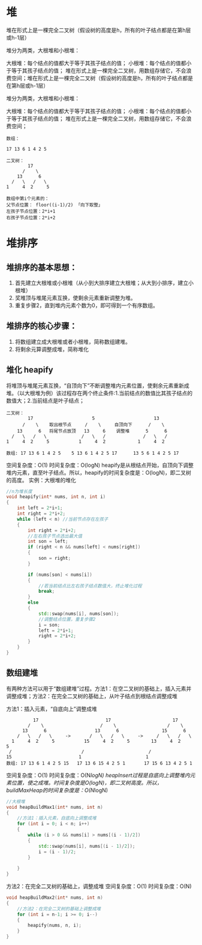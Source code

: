 # 堆
堆在形式上是一棵完全二叉树（假设树的高度是h，所有的叶子结点都是在第h层或h-1层）

堆分为两类，大根堆和小根堆：

大根堆：每个结点的值都大于等于其孩子结点的值；
小根堆：每个结点的值都小于等于其孩子结点的值；
堆在形式上是一棵完全二叉树，用数组存储它，不会浪费空间；堆在形式上是一棵完全二叉树（假设树的高度是h，所有的叶子结点都是在第h层或h-1层）

堆分为两类，大根堆和小根堆：

大根堆：每个结点的值都大于等于其孩子结点的值；
小根堆：每个结点的值都小于等于其孩子结点的值；
堆在形式上是一棵完全二叉树，用数组存储它，不会浪费空间；
```
数组：

17 13 6 1 4 2 5

二叉树：
        17
      /    \
    13      6
  /   \   /   \
1     4  2     5

数组中第i个元素的：
父节点位置： floor((i-1)/2) 「向下取整」
左孩子节点位置：2*i+1
右孩子节点位置：2*i+2
```
# 堆排序
## 堆排序的基本思想：
1. 首先建立大根堆或小根堆（从小到大排序建立大根堆；从大到小排序，建立小根堆）
2. 奖堆顶与堆尾元素互换，使剩余元素重新调整为堆。
3. 重复步骤2，直到堆内元素个数为0，即可得到一个有序数组。
## 堆排序的核心步骤：
1. 将数组建立成大根堆或者小根堆，简称数组建堆。
2. 将剩余元算调整成堆，简称堆化

## 堆化 heapify

将堆顶与堆尾元素互换，“自顶向下”不断调整堆内元素位置，使剩余元素重新成堆。（以大根堆为例）该过程存在两个终止条件:1.当前结点的数值比其孩子结点的数值大；2.当前结点是叶子结点；
```
二叉树：
        17                      5                      13
      /    \    取出根节点     /    \     自顶向下      /    \
    13      6   将尾节点放顶   13     6    调整堆      5      6
  /   \   /   \             /   \   /              /   \   /  
1     4  2     5           1     4  2            1     4  2    

数组: 17 13 6 1 4 2 5    5 13 6 1 4 2 5 17      13 5 6 1 4 2 5 17
```
空间复杂度：O(1)
时间复杂度：O(logN)
heapify是从根结点开始，自顶向下调整堆内元素，直至叶子结点。所以，heapify的时间复杂度是：O(logN)，即二叉树的高度。
实例：大根堆的堆化
```c++
//n为堆长度
void heapify(int* nums, int n, int i)
{
	int left = 2*i+1;
	int right = 2*i+2;
	while (left < n) //当前节点存在左孩子
	{
		int right = 2*i+2;
		//左右孩子节点选出最大值
		int son = left;
		if (right < n && nums[left] < nums[right])
		{
			son = right;
		}

		if (nums[son] < nums[i])
		{
			//若当前结点比左右孩子结点数值大，终止堆化过程
			break;
		}
		else
		{
			std::swap(nums[i], nums[son]);
			//调整结点位置，重复步骤2
			i = son;
			left = 2*i+1;
			right = 2*i+2;
		}
	}
}
```
## 数组建堆
有两种方法可以用于“数组建堆”过程。方法1：在空二叉树的基础上，插入元素并调整成堆；方法2：在完全二叉树的基础上，从叶子结点到根结点调整成堆

方法1：插入元素，“自底向上”调整成堆
```
          17                         17                       17       
        /    \                     /    \                   /    \     
      13      6                  13      6                15      6    
    /   \   /   \     ->       /   \   /   \     ->     /   \   /   \  
  1     4  2     5           15     4  2     5        13     4  2     5 
 /                          /                        /                 
15                         1                        1                 
数组: 17 13 6 1 4 2 5 15   17 13 6 15 4 2 5 1       17 15 6 13 4 2 5 1
```
空间复杂度：O(1)
时间复杂度：O(N*logN)
heapInsert过程是自底向上调整堆内元素位置，使之成堆。时间复杂度是O(logN)，即二叉树高度。所以，buildMaxHeap的时间复杂度是：O(N*logN)
```c++
//大根堆
void heapBuildMax1(int* nums, int n)
{
	//方法1：插入元素，自底向上调整成堆
	for (int i = 0; i < n; i++)
	{
		while (i > 0 && nums[i] > nums[(i - 1)/2])
		{
			std::swap(nums[i], nums[(i - 1)/2]);
			i = (i - 1)/2;
		}
		
	}
}
```
方法2：在完全二叉树的基础上，调整成堆
空间复杂度：O(1)
时间复杂度：O(N)
```c++
void heapBuildMax2(int* nums, int n)
{
	//方法2：在完全二叉树的基础上调整成堆
	for (int i = n-1; i >= 0; i--)
	{
		heapify(nums, n, i);
	}
}
```